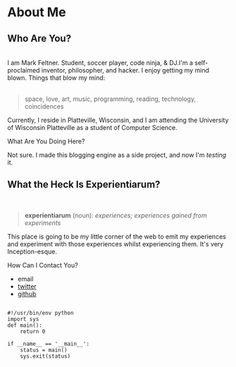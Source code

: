 <h1>About Me</h1><h2>Who Are You?</h2><br>I am Mark Feltner. Student, soccer player, code ninja, &amp; DJ.I'm a self-proclaimed inventor, philosopher, and hacker. I enjoy getting my mind blown. Things that blow my mind:&nbsp;<br><span><br><blockquote>space, love, art, music, programming, reading, technology, coincidences</blockquote>

Currently, I reside in Platteville, Wisconsin, and I am attending the University of Wisconsin Platteville as a student of Computer Science. 

What Are You Doing Here?

Not sure. I made this blogging engine as a side project, and now I'm <i>testing</i> it.</span><br>
<h2>What the Heck Is Experientiarum?</h2><br>
<blockquote><b>experientiarum</b> (noun): <i>experiences; experiences gained from experiments</i></blockquote>This place is going to be my little corner of the web to emit my experiences and experiment with those experiences whilst experiencing them. It's very Inception-esque.

How Can I Contact You?

<ul>
<li>email</li>
<li><a rel="nofollow" target="_blank" href="http://www.twitter.com/feltnermj">twitter</a></li>
<li><a rel="nofollow" target="_blank" href="http://www.github.com/feltnerm">github</a></li>
</ul>

<pre>
<code class="python">
#!/usr/bin/env python
import sys
def main():
    return 0

if __name__ == '__main__':
    status = main()
    sys.exit(status)
</code>
</pre>
    